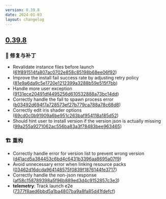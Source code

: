 ```yaml
---
version: 0.39.8
date: 2024-01-03
layout: changelog
---
```

## [0.39.8](#0.39.8)
### 🐛 修复与补丁

- Revalidate instance files before launch ([61f891514fa807ac0702e858c85198b68ee06f92](https://github.com/Voxelum/x-minecraft-launcher/commit/61f891514fa807ac0702e858c85198b68ee06f92))
- Improve the install fail success rate by adjusting retry policy ([81e9a6da9c5e1720e1212399a3288b59e515f7bb](https://github.com/Voxelum/x-minecraft-launcher/commit/81e9a6da9c5e1720e1212399a3288b59e515f7bb))
- Handle more user exception ([9131ece20491df4495256d610532888a73bc14dd](https://github.com/Voxelum/x-minecraft-launcher/commit/9131ece20491df4495256d610532888a73bc14dd))
- Correctly handle the fail to spawn process error ([b03492d694f7a728573ef27b779ca788a78c68d8](https://github.com/Voxelum/x-minecraft-launcher/commit/b03492d694f7a728573ef27b779ca788a78c68d8))
- Correctly edit iris shader options ([69cd0c0b91909a6be951c263baf954118a185d52](https://github.com/Voxelum/x-minecraft-launcher/commit/69cd0c0b91909a6be951c263baf954118a185d52))
- Should hint user to install version if the version json is actually missing ([99a255a9271062ac556ba83a3f78483bee963465](https://github.com/Voxelum/x-minecraft-launcher/commit/99a255a9271062ac556ba83a3f78483bee963465))
### 🏗️ 重构

- Correctly handle error for version list to prevent wrong version ([d41acd5a384453c6bd4c6431b3396aa8695a07f9](https://github.com/Voxelum/x-minecraft-launcher/commit/d41acd5a384453c6bd4c6431b3396aa8695a07f9))
- Avoid unnecessary error when linking resource packs ([03462d16dcda964148575f0839f1876144fe3717](https://github.com/Voxelum/x-minecraft-launcher/commit/03462d16dcda964148575f0839f1876144fe3717))
- Correctly handle the non-json response ([af58c158789398a5f96b889ed3d4c9152857c3e3](https://github.com/Voxelum/x-minecraft-launcher/commit/af58c158789398a5f96b889ed3d4c9152857c3e3))
- **telemetry**: Track launch e2e ([7377f8aed6bbd5a1ba4807ba9a8fa85d41fdefcf](https://github.com/Voxelum/x-minecraft-launcher/commit/7377f8aed6bbd5a1ba4807ba9a8fa85d41fdefcf))
